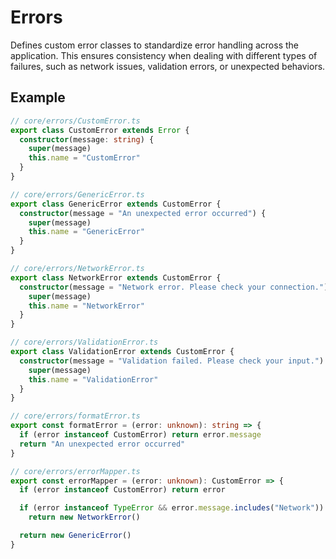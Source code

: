 # Errors

Defines custom error classes to standardize error handling across the application. This ensures consistency when dealing with different types of failures, such as network issues, validation errors, or unexpected behaviors.

## Example

```ts
// core/errors/CustomError.ts
export class CustomError extends Error {
  constructor(message: string) {
    super(message)
    this.name = "CustomError"
  }
}

// core/errors/GenericError.ts
export class GenericError extends CustomError {
  constructor(message = "An unexpected error occurred") {
    super(message)
    this.name = "GenericError"
  }
}

// core/errors/NetworkError.ts
export class NetworkError extends CustomError {
  constructor(message = "Network error. Please check your connection.") {
    super(message)
    this.name = "NetworkError"
  }
}

// core/errors/ValidationError.ts
export class ValidationError extends CustomError {
  constructor(message = "Validation failed. Please check your input.") {
    super(message)
    this.name = "ValidationError"
  }
}

// core/errors/formatError.ts
export const formatError = (error: unknown): string => {
  if (error instanceof CustomError) return error.message
  return "An unexpected error occurred"
}

// core/errors/errorMapper.ts
export const errorMapper = (error: unknown): CustomError => {
  if (error instanceof CustomError) return error

  if (error instanceof TypeError && error.message.includes("Network"))
    return new NetworkError()

  return new GenericError()
}
```
